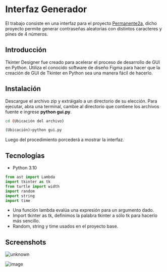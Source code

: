 # Interfaz Generador

El trabajo consiste en una interfaz para el proyecto [Permanente2a](https://github.com/viusxd/Proyecto-permanente-2a-AaronFlor), dicho proyecto permite generar contraseñas aleatorias con distintos caracteres y pines de 4 números.

## Introducción
Tkinter Designer fue creado para acelerar el proceso de desarrollo de GUI en Python. Utiliza el conocido software de diseño Figma para hacer que la creación de GUI de Tkinter en Python sea una manera fácil de hacerlo.

## Instalación

Descargue el archivo zip y extráigalo a un directorio de su elección. Para ejecutar, abra una terminal, cambie al directorio que contiene los archivos fuente e ingrese **python gui.py**.

```bash
cd (Ubicación del archivo)

(Ubicación)>python gui.py

```
Luego del procedimiento porcederá a mostrar la interfaz.


## Tecnologías
 - Python 3.10

```python
from ast import Lambda
import tkinter as tk
from turtle import width
import random
import string
import time

```
* Una función lambda evalúa una expresión para un argumento dado.
* Import tkinter as tk, definimos la palabra tkinter a sólo tk para hacerlo más sencillo.
* Random, string y time usados en el proyecto base. 

## Screenshots
![unknown](https://user-images.githubusercontent.com/102131155/176567279-65924422-2bfd-489c-a922-5ab931ac1a21.png)

![image](https://user-images.githubusercontent.com/102131155/176567308-757f8c7a-9c0b-42a4-8643-04339fb22516.png)
